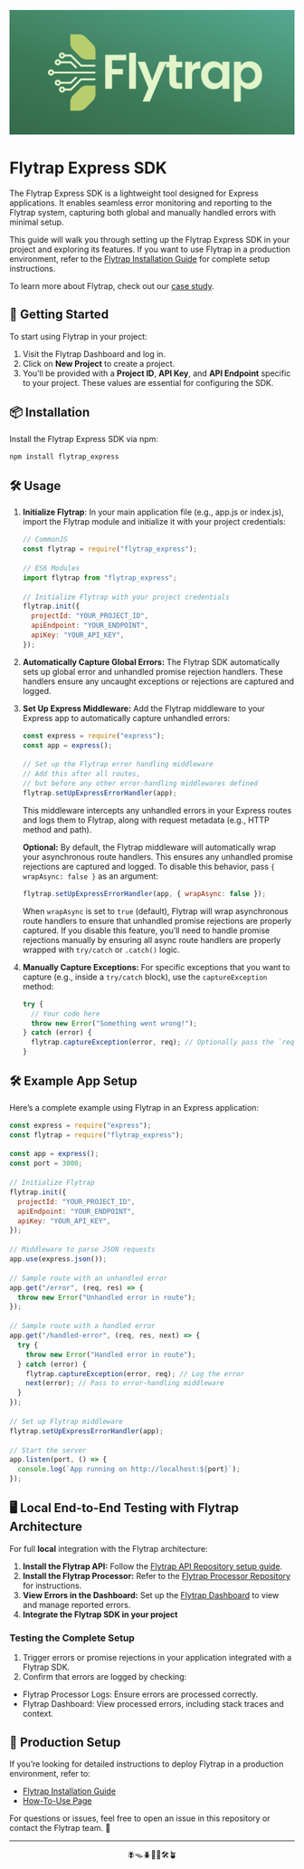 ![Organization Logo](https://raw.githubusercontent.com/getflytrap/.github/main/profile/flytrap_logo.png)

# Flytrap Express SDK

The Flytrap Express SDK is a lightweight tool designed for Express applications. It enables seamless error monitoring and reporting to the Flytrap system, capturing both global and manually handled errors with minimal setup.

This guide will walk you through setting up the Flytrap Express SDK in your project and exploring its features. If you want to use Flytrap in a production environment, refer to the [Flytrap Installation Guide](https://github.com/getflytrap/flytrap_terraform) for complete setup instructions.

To learn more about Flytrap, check out our [case study](https://getflytrap.github.io/).

## 🚀 Getting Started

To start using Flytrap in your project:

1. Visit the Flytrap Dashboard and log in.
2. Click on **New Project** to create a project.
3. You’ll be provided with a **Project ID**, **API Key**, and **API Endpoint** specific to your project. These values are essential for configuring the SDK.

## 📦 Installation

Install the Flytrap Express SDK via npm:

```bash
npm install flytrap_express
```

## 🛠️ Usage

1. **Initialize Flytrap**: In your main application file (e.g., app.js or index.js), import the Flytrap module and initialize it with your project credentials:

    ```javascript
    // CommonJS
    const flytrap = require("flytrap_express");

    // ES6 Modules
    import flytrap from "flytrap_express";

    // Initialize Flytrap with your project credentials
    flytrap.init({
      projectId: "YOUR_PROJECT_ID",
      apiEndpoint: "YOUR_ENDPOINT",
      apiKey: "YOUR_API_KEY",
    });
    ```
2. **Automatically Capture Global Errors:** The Flytrap SDK automatically sets up global error and unhandled promise rejection handlers. These handlers ensure any uncaught exceptions or rejections are captured and logged.

3. **Set Up Express Middleware:** Add the Flytrap middleware to your Express app to automatically capture unhandled errors:

    ```javascript
    const express = require("express");
    const app = express();

    // Set up the Flytrap error handling middleware
    // Add this after all routes,
    // but before any other error-handling middlewares defined
    flytrap.setUpExpressErrorHandler(app);
    ```

    This middleware intercepts any unhandled errors in your Express routes and logs them to Flytrap, along with request metadata (e.g., HTTP method and path).

    **Optional:** By default, the Flytrap middleware will automatically wrap your asynchronous route handlers. This ensures any unhandled promise rejections are captured and logged. To disable this behavior, pass `{ wrapAsync: false }` as an argument:

    ```javascript
    flytrap.setUpExpressErrorHandler(app, { wrapAsync: false });
    ```

    When `wrapAsync` is set to `true` (default), Flytrap will wrap asynchronous route handlers to ensure that unhandled promise rejections are properly captured. If you disable this feature, you’ll need to handle promise rejections manually by ensuring all async route handlers are properly wrapped with `try/catch` or `.catch()` logic.

3. **Manually Capture Exceptions:** For specific exceptions that you want to capture (e.g., inside a `try/catch` block), use the `captureException` method:

    ```javascript
    try {
      // Your code here
      throw new Error("Something went wrong!");
    } catch (error) {
      flytrap.captureException(error, req); // Optionally pass the `req` object for additional context
    }
    ```

## 🛠️ Example App Setup

Here’s a complete example using Flytrap in an Express application:

```javascript
const express = require("express");
const flytrap = require("flytrap_express");

const app = express();
const port = 3000;

// Initialize Flytrap
flytrap.init({
  projectId: "YOUR_PROJECT_ID",
  apiEndpoint: "YOUR_ENDPOINT",
  apiKey: "YOUR_API_KEY",
});

// Middleware to parse JSON requests
app.use(express.json());

// Sample route with an unhandled error
app.get("/error", (req, res) => {
  throw new Error("Unhandled error in route");
});

// Sample route with a handled error
app.get("/handled-error", (req, res, next) => {
  try {
    throw new Error("Handled error in route");
  } catch (error) {
    flytrap.captureException(error, req); // Log the error
    next(error); // Pass to error-handling middleware
  }
});

// Set up Flytrap middleware
flytrap.setUpExpressErrorHandler(app);

// Start the server
app.listen(port, () => {
  console.log(`App running on http://localhost:${port}`);
});
```

## 🖥️ Local End-to-End Testing with Flytrap Architecture

For full **local** integration with the Flytrap architecture:

1. **Install the Flytrap API:** Follow the [Flytrap API Repository setup guide](https://github.com/getflytrap/flytrap_api).
2. **Install the Flytrap Processor:** Refer to the [Flytrap Processor Repository](https://github.com/getflytrap/flytrap_processor) for instructions.
3. **View Errors in the Dashboard:** Set up the [Flytrap Dashboard](https://github.com/getflytrap/flytrap_ui) to view and manage reported errors.
4. **Integrate the Flytrap SDK in your project**

### Testing the Complete Setup
1. Trigger errors or promise rejections in your application integrated with a Flytrap SDK.
2. Confirm that errors are logged by checking:
  - Flytrap Processor Logs: Ensure errors are processed correctly.
  - Flytrap Dashboard: View processed errors, including stack traces and context.

## 🚀 Production Setup
If you’re looking for detailed instructions to deploy Flytrap in a production environment, refer to:

- [Flytrap Installation Guide](https://github.com/getflytrap/flytrap_terraform)
- [How-To-Use Page](https://getflytrap.github.io/)

For questions or issues, feel free to open an issue in this repository or contact the Flytrap team. 🚀

---

<div align="center">
  🪰🪤🪲🌱🚦🛠️🪴
</div>